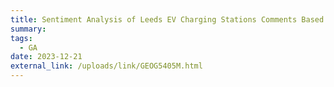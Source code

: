 ```yaml
---
title: Sentiment Analysis of Leeds EV Charging Stations Comments Based on Zap-Map
summary: 
tags:
  - GA
date: 2023-12-21
external_link: /uploads/link/GEOG5405M.html
---
```

